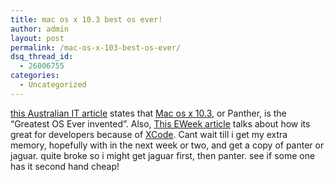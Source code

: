 ```yaml
---
title: mac os x 10.3 best os ever!
author: admin
layout: post
permalink: /mac-os-x-103-best-os-ever/
dsq_thread_id:
  - 26006755
categories:
  - Uncategorized
---
```

[this Australian IT article][1] states that [Mac os x 10.3][2], or Panther, is the &#8220;Greatest OS Ever invented&#8221;. Also, [This EWeek article][3] talks about how its great for developers because of [XCode][4]. Cant wait till i get my extra memory, hopefully with in the next week or two, and get a copy of panter or jaguar. quite broke so i might get jaguar first, then panter. see if some one has it second hand cheap!

 [1]: http://australianit.news.com.au/articles/0,7204,7734482%5E15309%5E%5Enbv%5E,00.html
 [2]: http://www.apple.com/macosx
 [3]: http://www.eweek.com/article2/0,,1368227,00.asp
 [4]: http://www.apple.com/xcode